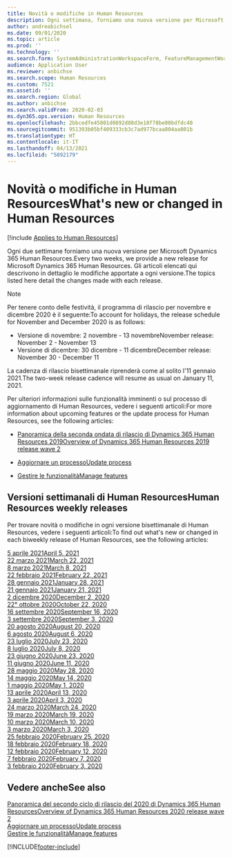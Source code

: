 ```yaml
---
title: Novità o modifiche in Human Resources
description: Ogni settimana, forniamo una nuova versione per Microsoft Dynamics 365 Human Resources. Gli articoli elencati qui descrivono in dettaglio le modifiche apportate ogni settimana.
author: andreabichsel
ms.date: 09/01/2020
ms.topic: article
ms.prod: ''
ms.technology: ''
ms.search.form: SystemAdministrationWorkspaceForm, FeatureManagementWorkspace
audience: Application User
ms.reviewer: anbichse
ms.search.scope: Human Resources
ms.custom: 7521
ms.assetid: ''
ms.search.region: Global
ms.author: anbichse
ms.search.validFrom: 2020-02-03
ms.dyn365.ops.version: Human Resources
ms.openlocfilehash: 2bbcedfe45801d0892d80d3e18f78be00bdfdc40
ms.sourcegitcommit: 951393b05bf409333cb3c7ad977bcaa804aa801b
ms.translationtype: HT
ms.contentlocale: it-IT
ms.lasthandoff: 04/13/2021
ms.locfileid: "5892179"
---
```

# <a name="whats-new-or-changed-in-human-resources"></a><span data-ttu-id="cdf5a-104">Novità o modifiche in Human Resources</span><span class="sxs-lookup"><span data-stu-id="cdf5a-104">What's new or changed in Human Resources</span></span>

[!include [Applies to Human Resources](../includes/applies-to-hr.md)]

<span data-ttu-id="cdf5a-105">Ogni due settimane forniamo una nuova versione per Microsoft Dynamics 365 Human Resources.</span><span class="sxs-lookup"><span data-stu-id="cdf5a-105">Every two weeks, we provide a new release for Microsoft Dynamics 365 Human Resources.</span></span> <span data-ttu-id="cdf5a-106">Gli articoli elencati qui descrivono in dettaglio le modifiche apportate a ogni versione.</span><span class="sxs-lookup"><span data-stu-id="cdf5a-106">The topics listed here detail the changes made with each release.</span></span>

>[!NOTE]
><span data-ttu-id="cdf5a-107">Per tenere conto delle festività, il programma di rilascio per novembre e dicembre 2020 è il seguente:</span><span class="sxs-lookup"><span data-stu-id="cdf5a-107">To account for holidays, the release schedule for November and December 2020 is as follows:</span></span>
>
>- <span data-ttu-id="cdf5a-108">Versione di novembre: 2 novembre - 13 novembre</span><span class="sxs-lookup"><span data-stu-id="cdf5a-108">November release: November 2 - November 13</span></span>
>- <span data-ttu-id="cdf5a-109">Versione di dicembre: 30 dicembre - 11 dicembre</span><span class="sxs-lookup"><span data-stu-id="cdf5a-109">December release: November 30 - December 11</span></span>
> 
><span data-ttu-id="cdf5a-110">La cadenza di rilascio bisettimanale riprenderà come al solito l'11 gennaio 2021.</span><span class="sxs-lookup"><span data-stu-id="cdf5a-110">The two-week release cadence will resume as usual on January 11, 2021.</span></span>

<span data-ttu-id="cdf5a-111">Per ulteriori informazioni sulle funzionalità imminenti o sul processo di aggiornamento di Human Resources, vedere i seguenti articoli:</span><span class="sxs-lookup"><span data-stu-id="cdf5a-111">For more information about upcoming features or the update process for Human Resources, see the following articles:</span></span> 

- [<span data-ttu-id="cdf5a-112">Panoramica della seconda ondata di rilascio di Dynamics 365 Human Resources 2019</span><span class="sxs-lookup"><span data-stu-id="cdf5a-112">Overview of Dynamics 365 Human Resources 2019 release wave 2</span></span>](/dynamics365-release-plan/2019wave2/dynamics365-human-resources/)

- [<span data-ttu-id="cdf5a-113">Aggiornare un processo</span><span class="sxs-lookup"><span data-stu-id="cdf5a-113">Update process</span></span>](hr-admin-setup-update-process.md)

- [<span data-ttu-id="cdf5a-114">Gestire le funzionalità</span><span class="sxs-lookup"><span data-stu-id="cdf5a-114">Manage features</span></span>](hr-admin-manage-features.md)

## <a name="human-resources-weekly-releases"></a><span data-ttu-id="cdf5a-115">Versioni settimanali di Human Resources</span><span class="sxs-lookup"><span data-stu-id="cdf5a-115">Human Resources weekly releases</span></span>

<span data-ttu-id="cdf5a-116">Per trovare novità o modifiche in ogni versione bisettimanale di Human Resources, vedere i seguenti articoli:</span><span class="sxs-lookup"><span data-stu-id="cdf5a-116">To find out what's new or changed in each biweekly release of Human Resources, see the following articles:</span></span>

[<span data-ttu-id="cdf5a-117">5 aprile 2021</span><span class="sxs-lookup"><span data-stu-id="cdf5a-117">April 5, 2021</span></span>](hr-whats-new-2021-04-05.md)</br>
[<span data-ttu-id="cdf5a-118">22 marzo 2021</span><span class="sxs-lookup"><span data-stu-id="cdf5a-118">March 22, 2021</span></span>](hr-whats-new-2021-03-22.md)</br>
[<span data-ttu-id="cdf5a-119">8 marzo 2021</span><span class="sxs-lookup"><span data-stu-id="cdf5a-119">March 8, 2021</span></span>](hr-whats-new-2021-03-08.md)</br>
[<span data-ttu-id="cdf5a-120">22 febbraio 2021</span><span class="sxs-lookup"><span data-stu-id="cdf5a-120">February 22, 2021</span></span>](hr-whats-new-2021-02-22.md)</br>
[<span data-ttu-id="cdf5a-121">28 gennaio 2021</span><span class="sxs-lookup"><span data-stu-id="cdf5a-121">January 28, 2021</span></span>](hr-whats-new-2021-01-28.md)</br>
[<span data-ttu-id="cdf5a-122">21 gennaio 2021</span><span class="sxs-lookup"><span data-stu-id="cdf5a-122">January 21, 2021</span></span>](hr-whats-new-2021-01-21.md)</br>
[<span data-ttu-id="cdf5a-123">2 dicembre 2020</span><span class="sxs-lookup"><span data-stu-id="cdf5a-123">December 2, 2020</span></span>](hr-whats-new-2020-12-02.md)</br>
[<span data-ttu-id="cdf5a-124">22° ottobre 2020</span><span class="sxs-lookup"><span data-stu-id="cdf5a-124">October 22, 2020</span></span>](hr-whats-new-2020-10-22.md)</br>
[<span data-ttu-id="cdf5a-125">16 settembre 2020</span><span class="sxs-lookup"><span data-stu-id="cdf5a-125">September 16, 2020</span></span>](hr-whats-new-2020-09-16.md)</br>
[<span data-ttu-id="cdf5a-126">3 settembre 2020</span><span class="sxs-lookup"><span data-stu-id="cdf5a-126">September 3, 2020</span></span>](hr-whats-new-2020-09-03.md)</br>
[<span data-ttu-id="cdf5a-127">20 agosto 2020</span><span class="sxs-lookup"><span data-stu-id="cdf5a-127">August 20, 2020</span></span>](hr-whats-new-2020-08-20.md)</br>
[<span data-ttu-id="cdf5a-128">6 agosto 2020</span><span class="sxs-lookup"><span data-stu-id="cdf5a-128">August 6, 2020</span></span>](hr-whats-new-2020-08-06.md)</br>
[<span data-ttu-id="cdf5a-129">23 luglio 2020</span><span class="sxs-lookup"><span data-stu-id="cdf5a-129">July 23, 2020</span></span>](hr-whats-new-2020-07-23.md)</br>
[<span data-ttu-id="cdf5a-130">8 luglio 2020</span><span class="sxs-lookup"><span data-stu-id="cdf5a-130">July 8, 2020</span></span>](hr-whats-new-2020-07-08.md)</br>
[<span data-ttu-id="cdf5a-131">23 giugno 2020</span><span class="sxs-lookup"><span data-stu-id="cdf5a-131">June 23, 2020</span></span>](hr-whats-new-2020-06-23.md)</br>
[<span data-ttu-id="cdf5a-132">11 giugno 2020</span><span class="sxs-lookup"><span data-stu-id="cdf5a-132">June 11, 2020</span></span>](hr-whats-new-2020-06-11.md)</br>
[<span data-ttu-id="cdf5a-133">28 maggio 2020</span><span class="sxs-lookup"><span data-stu-id="cdf5a-133">May 28, 2020</span></span>](hr-whats-new-2020-05-28.md)</br>
[<span data-ttu-id="cdf5a-134">14 maggio 2020</span><span class="sxs-lookup"><span data-stu-id="cdf5a-134">May 14, 2020</span></span>](hr-whats-new-2020-05-14.md)</br>
[<span data-ttu-id="cdf5a-135">1 maggio 2020</span><span class="sxs-lookup"><span data-stu-id="cdf5a-135">May 1, 2020</span></span>](hr-whats-new-2020-05-01.md)</br>
[<span data-ttu-id="cdf5a-136">13 aprile 2020</span><span class="sxs-lookup"><span data-stu-id="cdf5a-136">April 13, 2020</span></span>](hr-whats-new-2020-04-13.md)</br>
[<span data-ttu-id="cdf5a-137">3 aprile 2020</span><span class="sxs-lookup"><span data-stu-id="cdf5a-137">April 3, 2020</span></span>](hr-whats-new-2020-04-03.md)</br>
[<span data-ttu-id="cdf5a-138">24 marzo 2020</span><span class="sxs-lookup"><span data-stu-id="cdf5a-138">March 24, 2020</span></span>](hr-whats-new-2020-03-24.md)</br>
[<span data-ttu-id="cdf5a-139">19 marzo 2020</span><span class="sxs-lookup"><span data-stu-id="cdf5a-139">March 19, 2020</span></span>](hr-whats-new-2020-03-19.md)</br>
[<span data-ttu-id="cdf5a-140">10 marzo 2020</span><span class="sxs-lookup"><span data-stu-id="cdf5a-140">March 10, 2020</span></span>](hr-whats-new-2020-03-10.md)</br>
[<span data-ttu-id="cdf5a-141">3 marzo 2020</span><span class="sxs-lookup"><span data-stu-id="cdf5a-141">March 3, 2020</span></span>](hr-whats-new-2020-03-03.md)</br>
[<span data-ttu-id="cdf5a-142">25 febbraio 2020</span><span class="sxs-lookup"><span data-stu-id="cdf5a-142">February 25, 2020</span></span>](hr-whats-new-2020-02-25.md)</br>
[<span data-ttu-id="cdf5a-143">18 febbraio 2020</span><span class="sxs-lookup"><span data-stu-id="cdf5a-143">February 18, 2020</span></span>](hr-whats-new-2020-02-18.md)</br>
[<span data-ttu-id="cdf5a-144">12 febbraio 2020</span><span class="sxs-lookup"><span data-stu-id="cdf5a-144">February 12, 2020</span></span>](hr-whats-new-2020-02-12.md)</br>
[<span data-ttu-id="cdf5a-145">7 febbraio 2020</span><span class="sxs-lookup"><span data-stu-id="cdf5a-145">February 7, 2020</span></span>](hr-whats-new-2020-02-07.md)</br>
[<span data-ttu-id="cdf5a-146">3 febbraio 2020</span><span class="sxs-lookup"><span data-stu-id="cdf5a-146">February 3, 2020</span></span>](hr-whats-new-2020-02-03.md)

## <a name="see-also"></a><span data-ttu-id="cdf5a-147">Vedere anche</span><span class="sxs-lookup"><span data-stu-id="cdf5a-147">See also</span></span>

[<span data-ttu-id="cdf5a-148">Panoramica del secondo ciclo di rilascio del 2020 di Dynamics 365 Human Resources</span><span class="sxs-lookup"><span data-stu-id="cdf5a-148">Overview of Dynamics 365 Human Resources 2020 release wave 2</span></span>](/dynamics365-release-plan/2020wave2/human-resources/dynamics365-human-resources/)</br>
[<span data-ttu-id="cdf5a-149">Aggiornare un processo</span><span class="sxs-lookup"><span data-stu-id="cdf5a-149">Update process</span></span>](hr-admin-setup-update-process.md)</br>
[<span data-ttu-id="cdf5a-150">Gestire le funzionalità</span><span class="sxs-lookup"><span data-stu-id="cdf5a-150">Manage features</span></span>](hr-admin-manage-features.md)


[!INCLUDE[footer-include](../includes/footer-banner.md)]